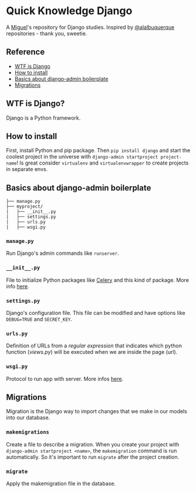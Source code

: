 # Quick Knowledge Django

A [Miguel](http://twitter.com/oieusouamiguell)'s repository for Django studies. Inspired by [@alalbuquerque](http://github.com/alalbuquerque) repositories - thank you, sweetie.

## Reference
* [WTF is Django](#wtf-is-django)
* [How to install](#how-to-install)
* [Basics about django-admin boilerplate](#basics-about-django-admin-boilerplate)
* [Migrations](#migrations)


## WTF is Django?
Django is a Python framework.

## How to install
First, install Python and pip package. Then `pip install django` and start the coolest project in the universe with `django-admin startproject project-name`! Is great consider `virtualenv` and `virtualenvwrapper` to create projects in separate envs.

## Basics about django-admin boilerplate

	├── manage.py
	├── myproject/
	|   ├── __init__.py
	|   ├── settings.py
	|   ├── urls.py
	|   ├── wsgi.py	
  
  
 ### `manage.py`
Run Django's admin commands like `runserver`.

### `__init__.py`
File to initialize Python packages like [Celery](http://www.celeryproject.org/) and this kind of package. More info [here](https://docs.python.org/3/tutorial/modules.html#tut-packages).

### `settings.py`
Django's configuration file. This file can be modified and have options like `DEBUG=TRUE` and `SECRET_KEY`.

 ### `urls.py`
 Definition of URLs from a *regular expression* that indicates which python function (*views.py*) will be executed when we are inside the page (url).

### `wsgi.py`
Protocol to run app with server. More infos [here](https://docs.djangoproject.com/en/2.0/howto/deployment/wsgi/).

## Migrations
Migration is the Django way to import changes that we make in our models into our database. 

### `makemigrations`
Create a file to describe a migration. When you create your project with `django-admin startproject <name>`, the `makemigration` command is run automatically. So it's important to run `migrate` after the project creation.

### `migrate`
Apply the makemigration file in the database.
